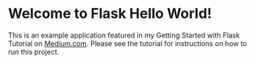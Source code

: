 # Welcome to Flask Hello World!

This is an example application featured in my Getting Started with Flask Tutorial on [Medium.com](https://medium.com/@jQN/getting-started-with-flask-a53198e11012?sk=dfce26cf7df6b143b58f5b572bb7e5ba). Please see the tutorial for instructions on how to run this project.
